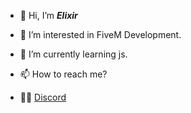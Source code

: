 - 👋 Hi, I’m **_Elixir_**
- 👀 I’m interested in FiveM Development.
- 🌱 I’m currently learning js.
- 📫 How to reach me?
 
- 👨‍💻 [Discord](https://discord.gg/JMTPdBV)


